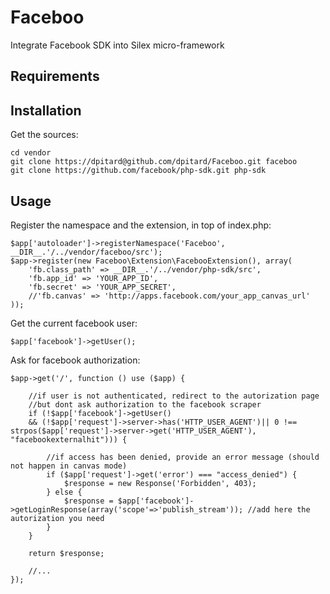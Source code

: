 Faceboo
=======

Integrate Facebook SDK into Silex micro-framework

Requirements
------------

Installation
------------

Get the sources:

	cd vendor
	git clone https://dpitard@github.com/dpitard/Faceboo.git faceboo
	git clone https://github.com/facebook/php-sdk.git php-sdk

Usage
-----

Register the namespace and the extension, in top of index.php:

	$app['autoloader']->registerNamespace('Faceboo', __DIR__.'/../vendor/faceboo/src');
	$app->register(new Faceboo\Extension\FacebooExtension(), array(
		'fb.class_path' => __DIR__.'/../vendor/php-sdk/src',
		'fb.app_id' => 'YOUR_APP_ID',
		'fb.secret' => 'YOUR_APP_SECRET',
		//'fb.canvas' => 'http://apps.facebook.com/your_app_canvas_url'
	));

Get the current facebook user:

	$app['facebook']->getUser();
	
Ask for facebook authorization:

	$app->get('/', function () use ($app) {

		//if user is not authenticated, redirect to the autorization page
		//but dont ask authorization to the facebook scraper
		if (!$app['facebook']->getUser()
		&& (!$app['request']->server->has('HTTP_USER_AGENT')|| 0 !== strpos($app['request']->server->get('HTTP_USER_AGENT'), "facebookexternalhit"))) {

			//if access has been denied, provide an error message (should not happen in canvas mode)
			if ($app['request']->get('error') === "access_denied") {
				$response = new Response('Forbidden', 403);
			} else {
				$response = $app['facebook']->getLoginResponse(array('scope'=>'publish_stream')); //add here the autorization you need
			}
		}
		
		return $response;
		
		//...
	});